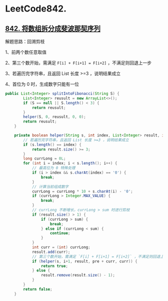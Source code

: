 # LeetCode842.

## [842. 将数组拆分成斐波那契序列](https://leetcode-cn.com/problems/split-array-into-fibonacci-sequence/)
解题思路：回溯剪枝

1、前两个数任意取值

2、第三个数开始，需满足 `F[i] + F[i+1] = F[i+2]` ，不满足则回退上一步

3、若遍历完字符串，且返回 List 长度 >=3 ，说明结果成立

4、首位为 0 时，生成数字只能有一位

```java
public List<Integer> splitIntoFibonacci(String S) {
        List<Integer> reusult = new ArrayList<>();
        if (S == null || S.length() < 3) {
            return reusult;
        }
        helper(S, 0, reusult, 0, 0);
        return reusult;
    }

    private boolean helper(String s, int index, List<Integer> result, int sum, int pre) {
        // 若遍历完字符串，且返回 List 长度 >=3 ，说明结果成立
        if (s.length() == index) {
            return result.size() >= 3;
        }
        long currLong = 0L;
        for (int i = index; i < s.length(); i++) {
            // 最高位为 0 特殊处理
            if (i > index && s.charAt(index) == '0') {
                break;
            }
            // 计算当前组成数字
            currLong = currLong * 10 + s.charAt(i) - '0';
            if (currLong > Integer.MAX_VALUE) {
                break;
            }
            // currLong 不断增长，currLong > sum 时进行剪枝 
            if (result.size() > 1) {
                if (currLong > sum) {
                    break;
                } else if (currLong < sum) {
                    continue;
                }
            }
            int curr = (int) currLong;
            result.add(curr);
            // 第三个数开始，需满足 `F[i] + F[i+1] = F[i+2]` ，不满足则回退上一步
            if (helper(s, i+1, result, pre + curr, curr)) {
                return true;
            } else {
                result.remove(result.size() - 1);
            }
        }
        return false;
    }
```





  
